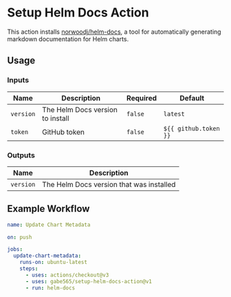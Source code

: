 # Setup Helm Docs Action
This action installs [norwoodj/helm-docs](https://github.com/norwoodj/helm-docs), a tool for automatically generating markdown documentation for Helm charts.

## Usage

### Inputs
| Name      | Description                      | Required | Default               |
|-----------|----------------------------------|----------|-----------------------|
| `version` | The Helm Docs version to install | `false`  | `latest`              |
| `token`   | GitHub token                     | `false`  | `${{ github.token }}` |

### Outputs
| Name      | Description                              |
|-----------|------------------------------------------|
| `version` | The Helm Docs version that was installed |

## Example Workflow
```yaml
name: Update Chart Metadata

on: push

jobs:
  update-chart-metadata:
    runs-on: ubuntu-latest
    steps:
      - uses: actions/checkout@v3
      - uses: gabe565/setup-helm-docs-action@v1
      - run: helm-docs
```
